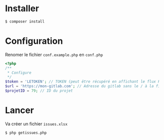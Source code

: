# Installer
```bash
$ composer install
```

# Configuration
Renomer le fichier ``conf.example.php`` en ``conf.php``


```php
<?php
/**
 * Configure
 */
$token = 'LETOKEN'; // TOKEN (peut être récupéré en affichant le flux RSS des issues)
$url = 'https://mon-gitlab.com'; // Adresse du gitlab sans le / à la fin
$projetID = 79; // ID du projet

```

# Lancer
Va créer un fichier ``issues.xlsx``
```
$ php getissues.php
```